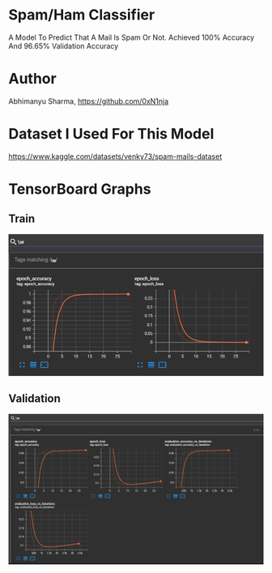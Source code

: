 # Spam/Ham Classifier
A Model To Predict That A Mail Is Spam Or Not. Achieved 100% Accuracy And 96.65% Validation Accuracy
# Author
Abhimanyu Sharma, https://github.com/0xN1nja
# Dataset I Used For This Model
https://www.kaggle.com/datasets/venky73/spam-mails-dataset
# TensorBoard Graphs
## Train
![Train Graphs](https://raw.githubusercontent.com/0xN1nja/Spam-Ham-Classification-Using-TensorFlow-NLP/master/tensorboard_train.png)
## Validation
![Validation Graphs](https://raw.githubusercontent.com/0xN1nja/Spam-Ham-Classification-Using-TensorFlow-NLP/master/tensorboard_validation.png)